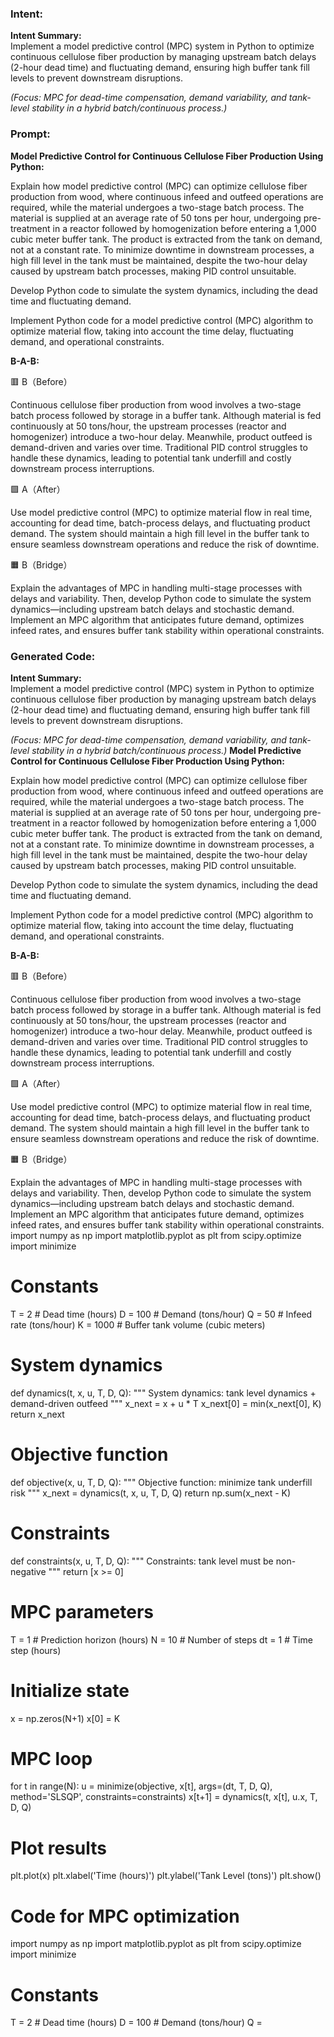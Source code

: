 ### Intent:
**Intent Summary:**  
Implement a model predictive control (MPC) system in Python to optimize continuous cellulose fiber production by managing upstream batch delays (2-hour dead time) and fluctuating demand, ensuring high buffer tank fill levels to prevent downstream disruptions.  

*(Focus: MPC for dead-time compensation, demand variability, and tank-level stability in a hybrid batch/continuous process.)*

### Prompt:
**Model Predictive Control for Continuous Cellulose Fiber Production Using Python:**

Explain how model predictive control (MPC) can optimize cellulose fiber production from wood, where continuous infeed and outfeed operations are required, while the material undergoes a two-stage batch process. The material is supplied at an average rate of 50 tons per hour, undergoing pre-treatment in a reactor followed by homogenization before entering a 1,000 cubic meter buffer tank. The product is extracted from the tank on demand, not at a constant rate. To minimize downtime in downstream processes, a high fill level in the tank must be maintained, despite the two-hour delay caused by upstream batch processes, making PID control unsuitable.

Develop Python code to simulate the system dynamics, including the dead time and fluctuating demand.

Implement Python code for a model predictive control (MPC) algorithm to optimize material flow, taking into account the time delay, fluctuating demand, and operational constraints.

**B-A-B:**

🟥 B（Before）

Continuous cellulose fiber production from wood involves a two-stage batch process followed by storage in a buffer tank. Although material is fed continuously at 50 tons/hour, the upstream processes (reactor and homogenizer) introduce a two-hour delay. Meanwhile, product outfeed is demand-driven and varies over time. Traditional PID control struggles to handle these dynamics, leading to potential tank underfill and costly downstream process interruptions.

🟩 A（After）

Use model predictive control (MPC) to optimize material flow in real time, accounting for dead time, batch-process delays, and fluctuating product demand. The system should maintain a high fill level in the buffer tank to ensure seamless downstream operations and reduce the risk of downtime.

🟧 B（Bridge）

Explain the advantages of MPC in handling multi-stage processes with delays and variability. Then, develop Python code to simulate the system dynamics—including upstream batch delays and stochastic demand. Implement an MPC algorithm that anticipates future demand, optimizes infeed rates, and ensures buffer tank stability within operational constraints.

### Generated Code:
**Intent Summary:**  
Implement a model predictive control (MPC) system in Python to optimize continuous cellulose fiber production by managing upstream batch delays (2-hour dead time) and fluctuating demand, ensuring high buffer tank fill levels to prevent downstream disruptions.  

*(Focus: MPC for dead-time compensation, demand variability, and tank-level stability in a hybrid batch/continuous process.)*
**Model Predictive Control for Continuous Cellulose Fiber Production Using Python:**

Explain how model predictive control (MPC) can optimize cellulose fiber production from wood, where continuous infeed and outfeed operations are required, while the material undergoes a two-stage batch process. The material is supplied at an average rate of 50 tons per hour, undergoing pre-treatment in a reactor followed by homogenization before entering a 1,000 cubic meter buffer tank. The product is extracted from the tank on demand, not at a constant rate. To minimize downtime in downstream processes, a high fill level in the tank must be maintained, despite the two-hour delay caused by upstream batch processes, making PID control unsuitable.

Develop Python code to simulate the system dynamics, including the dead time and fluctuating demand.

Implement Python code for a model predictive control (MPC) algorithm to optimize material flow, taking into account the time delay, fluctuating demand, and operational constraints.

**B-A-B:**

🟥 B（Before）

Continuous cellulose fiber production from wood involves a two-stage batch process followed by storage in a buffer tank. Although material is fed continuously at 50 tons/hour, the upstream processes (reactor and homogenizer) introduce a two-hour delay. Meanwhile, product outfeed is demand-driven and varies over time. Traditional PID control struggles to handle these dynamics, leading to potential tank underfill and costly downstream process interruptions.

🟩 A（After）

Use model predictive control (MPC) to optimize material flow in real time, accounting for dead time, batch-process delays, and fluctuating product demand. The system should maintain a high fill level in the buffer tank to ensure seamless downstream operations and reduce the risk of downtime.

🟧 B（Bridge）

Explain the advantages of MPC in handling multi-stage processes with delays and variability. Then, develop Python code to simulate the system dynamics—including upstream batch delays and stochastic demand. Implement an MPC algorithm that anticipates future demand, optimizes infeed rates, and ensures buffer tank stability within operational constraints.
import numpy as np
import matplotlib.pyplot as plt
from scipy.optimize import minimize

# Constants
T = 2  # Dead time (hours)
D = 100  # Demand (tons/hour)
Q = 50  # Infeed rate (tons/hour)
K = 1000  # Buffer tank volume (cubic meters)

# System dynamics
def dynamics(t, x, u, T, D, Q):
    """
    System dynamics: tank level dynamics + demand-driven outfeed
    """
    x_next = x + u * T
    x_next[0] = min(x_next[0], K)
    return x_next

# Objective function
def objective(x, u, T, D, Q):
    """
    Objective function: minimize tank underfill risk
    """
    x_next = dynamics(t, x, u, T, D, Q)
    return np.sum(x_next - K)

# Constraints
def constraints(x, u, T, D, Q):
    """
    Constraints: tank level must be non-negative
    """
    return [x >= 0]

# MPC parameters
T = 1  # Prediction horizon (hours)
N = 10  # Number of steps
dt = 1  # Time step (hours)

# Initialize state
x = np.zeros(N+1)
x[0] = K

# MPC loop
for t in range(N):
    u = minimize(objective, x[t], args=(dt, T, D, Q), method='SLSQP', constraints=constraints)
    x[t+1] = dynamics(t, x[t], u.x, T, D, Q)

# Plot results
plt.plot(x)
plt.xlabel('Time (hours)')
plt.ylabel('Tank Level (tons)')
plt.show()

# Code for MPC optimization
import numpy as np
import matplotlib.pyplot as plt
from scipy.optimize import minimize

# Constants
T = 2  # Dead time (hours)
D = 100  # Demand (tons/hour)
Q =
